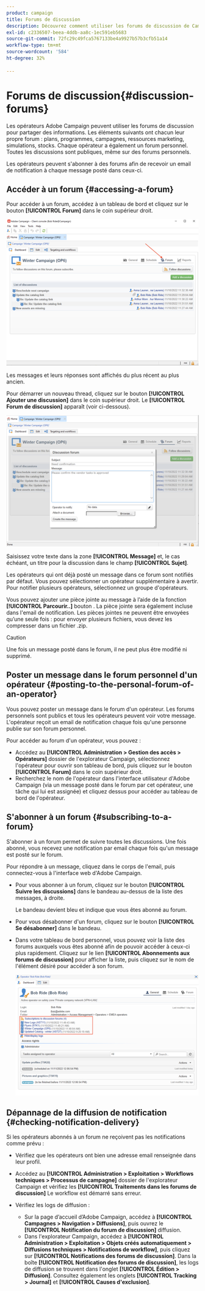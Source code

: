 ```yaml
---
product: campaign
title: Forums de discussion
description: Découvrez comment utiliser les forums de discussion de Campaign
exl-id: c2336507-beea-4ddb-aa8c-1ec591eb5683
source-git-commit: 72fc29c49fca5767133be4a9927b57b3cfb51a14
workflow-type: tm+mt
source-wordcount: '584'
ht-degree: 32%

---
```


# Forums de discussion{#discussion-forums}

Les opérateurs Adobe Campaign peuvent utiliser les forums de discussion pour partager des informations. Les éléments suivants ont chacun leur propre forum : plans, programmes, campagnes, ressources marketing, simulations, stocks. Chaque opérateur a également un forum personnel. Toutes les discussions sont publiques, même sur des forums personnels.

Les opérateurs peuvent s&#39;abonner à des forums afin de recevoir un email de notification à chaque message posté dans ceux-ci.

## Accéder à un forum {#accessing-a-forum}

Pour accéder à un forum, accédez à un tableau de bord et cliquez sur le bouton **[!UICONTROL Forum]** dans le coin supérieur droit.

![](assets/mrm-forum-icon.png)

Les messages et leurs réponses sont affichés du plus récent au plus ancien.

Pour démarrer un nouveau thread, cliquez sur le bouton **[!UICONTROL Ajouter une discussion]** dans le coin supérieur droit. Le **[!UICONTROL Forum de discussion]** apparaît (voir ci-dessous).

![](assets/mrm-forum-new-thread.png)


Saisissez votre texte dans la zone **[!UICONTROL Message]** et, le cas échéant, un titre pour la discussion dans le champ **[!UICONTROL Sujet]**.

Les opérateurs qui ont déjà posté un message dans ce forum sont notifiés par défaut. Vous pouvez sélectionner un opérateur supplémentaire à avertir. Pour notifier plusieurs opérateurs, sélectionnez un groupe d&#39;opérateurs.

Vous pouvez ajouter une pièce jointe au message à l’aide de la fonction  **[!UICONTROL Parcourir..]** bouton . La pièce jointe sera également incluse dans l&#39;email de notification. Les pièces jointes ne peuvent être envoyées qu’une seule fois : pour envoyer plusieurs fichiers, vous devez les compresser dans un fichier .zip.

>[!CAUTION]
>
>Une fois un message posté dans le forum, il ne peut plus être modifié ni supprimé.

## Poster un message dans le forum personnel d&#39;un opérateur {#posting-to-the-personal-forum-of-an-operator}

Vous pouvez poster un message dans le forum d&#39;un opérateur. Les forums personnels sont publics et tous les opérateurs peuvent voir votre message. L&#39;opérateur reçoit un email de notification chaque fois qu&#39;une personne publie sur son forum personnel.

Pour accéder au forum d&#39;un opérateur, vous pouvez :

* Accédez au **[!UICONTROL Administration > Gestion des accès > Opérateurs]** dossier de l&#39;explorateur Campaign, sélectionnez l&#39;opérateur pour ouvrir son tableau de bord, puis cliquez sur le bouton **[!UICONTROL Forum]** dans le coin supérieur droit.
* Recherchez le nom de l&#39;opérateur dans l&#39;interface utilisateur d&#39;Adobe Campaign (via un message posté dans le forum par cet opérateur, une tâche qui lui est assignée) et cliquez dessus pour accéder au tableau de bord de l&#39;opérateur.

## S&#39;abonner à un forum {#subscribing-to-a-forum}

S&#39;abonner à un forum permet de suivre toutes les discussions. Une fois abonné, vous recevez une notification par email chaque fois qu&#39;un message est posté sur le forum.

Pour répondre à un message, cliquez dans le corps de l&#39;email, puis connectez-vous à l&#39;interface web d&#39;Adobe Campaign.

* Pour vous abonner à un forum, cliquez sur le bouton **[!UICONTROL Suivre les discussions]** dans le bandeau au-dessus de la liste des messages, à droite.

   Le bandeau devient bleu et indique que vous êtes abonné au forum.

* Pour vous désabonner d&#39;un forum, cliquez sur le bouton **[!UICONTROL Se désabonner]** dans le bandeau.

* Dans votre tableau de bord personnel, vous pouvez voir la liste des forums auxquels vous êtes abonné afin de pouvoir accéder à ceux-ci plus rapidement. Cliquez sur le lien **[!UICONTROL Abonnements aux forums de discussion]** pour afficher la liste, puis cliquez sur le nom de l&#39;élément désiré pour accéder à son forum.

   ![](assets/forum-subscribed.png)


## Dépannage de la diffusion de notification {#checking-notification-delivery}

Si les opérateurs abonnés à un forum ne reçoivent pas les notifications comme prévu :

* Vérifiez que les opérateurs ont bien une adresse email renseignée dans leur profil.
* Accédez au **[!UICONTROL Administration > Exploitation > Workflows techniques > Processus de campagne]** dossier de l&#39;explorateur Campaign et vérifiez les **[!UICONTROL Traitements dans les forums de discussion]** Le workflow est démarré sans erreur.
* Vérifiez les logs de diffusion :

   * Sur la page d’accueil d’Adobe Campaign, accédez à **[!UICONTROL Campagnes > Navigation > Diffusions]**, puis ouvrez le **[!UICONTROL Notification du forum de discussion]** diffusion.
   * Dans l&#39;explorateur Campaign, accédez à **[!UICONTROL Administration > Exploitation > Objets créés automatiquement > Diffusions techniques > Notifications de workflow]**, puis cliquez sur **[!UICONTROL Notifications des forums de discussion]**.
   Dans la boîte **[!UICONTROL Notification des forums de discussion]**, les logs de diffusion se trouvent dans l&#39;onglet **[!UICONTROL Édition > Diffusion]**. Consultez également les onglets **[!UICONTROL Tracking > Journal]** et **[!UICONTROL Causes d&#39;exclusion]**.
